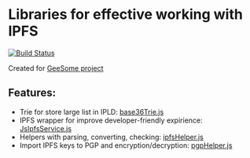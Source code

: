 # Libraries for effective working with IPFS
[![Build Status](https://travis-ci.org/galtspace/geesome-libs.svg?branch=master)](https://travis-ci.org/galtspace/geesome-libs)

Created for [GeeSome project](https://github.com/galtspace/geesome-core)
## Features:
- Trie for store large list in IPLD: [base36Trie.js](./src/base36Trie.js)
- IPFS wrapper for improve developer-friendly expirience: [JsIpfsService.js](./src/JsIpfsService.js)
- Helpers with parsing, converting, checking: [ipfsHelper.js](./src/ipfsHelper.js)
- Import IPFS keys to PGP and encryption/decryption: [pgpHelper.js](./src/pgpHelper.js)
